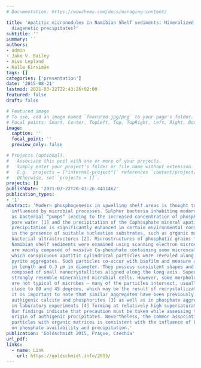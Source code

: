 ```yaml
---
# Documentation: https://wowchemy.com/docs/managing-content/

title: 'Apatitic micronodules in Namibian Shelf sediments: Mineralized microbes or
  diagenetic precipitates?'
subtitle: ''
summary: ''
authors:
- admin
- Jake V. Bailey
- Aivo Lepland
- Kalle Kirsimäe
tags: []
categories: ['presentation']
date: '2015-08-21'
lastmod: 2021-03-22T22:43:26+02:00
featured: false
draft: false

# Featured image
# To use, add an image named `featured.jpg/png` to your page's folder.
# Focal points: Smart, Center, TopLeft, Top, TopRight, Left, Right, BottomLeft, Bottom, BottomRight.
image:
  caption: ''
  focal_point: ''
  preview_only: false

# Projects (optional).
#   Associate this post with one or more of your projects.
#   Simply enter your project's folder or file name without extension.
#   E.g. `projects = ["internal-project"]` references `content/project/deep-learning/index.md`.
#   Otherwise, set `projects = []`.
projects: []
publishDate: '2021-03-22T20:43:26.441146Z'
publication_types:
- '1'
abstract: 'Modern phosphogenesis in upwelling shelf areas is thought to be strongly
  influenced by microbial processes. Sulphur bacteria inhabiting modern shelfs act
  as bacterial “pumps” leading to the increased concentration of phosphate in sediment
  pore water [1] and the precipitation of the Caphosphate mineral apatite. Apatite
  precipitation is significantly enhanced in certain environmental conditions, e.g.
  in the presence of suitable nucleation substrates, such as organic matrices and
  bacterial ultrastructures [2]. Microstructures of phosphatic grains from modern
  Namibian shelf sediments were examined using scanning electron microscopy. The grains
  are mainly composed of massive Ca-phosphate containing some microscale pores in
  which conspicuous apatitic cylindrical particles were revealed along with framboidal
  pyrite aggregates. Such particles co-occur with biofilm and measure around 1 μm
  in length and 0.3 μm in diameter. They possess consistent shapes and sizes and are
  composed of small nanocrystallites aligned along the long axis. Superficially, they
  strongly resemble mineralized microbial cells. However, some morphological characteristics
  are not typical of microbes – many of the particles intersect, usually at angles
  close to 60 and 45 degrees, which may be the result of recrystallization. However,
  it is important to note that similar aggregates have been previously described from
  authigenic calcite and phosphorites [3] as well as in phosphate aggregates produced
  in laboratory experiments [4] forming at relatively high supersaturation levels.
  Our findings indicate that precaution must be taken while assessing the microbial
  origin of authigenic precipitates. Nevertheless, the common association of apatitic
  particles with organic matrices is consistent with the influence of biological processes
  on phosphate availability and precipitation.'
publication: 'Goldschmidt 2015, Prague, Czechia'
url_pdf:
links: 
  - name: Link
    url: https://goldschmidt.info/2015/
---
```

